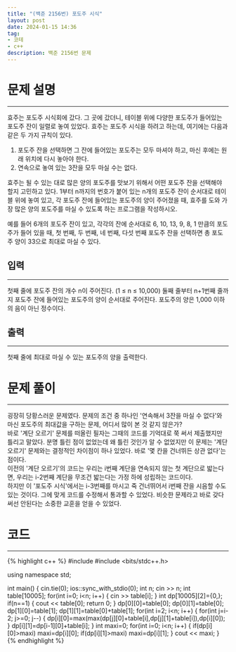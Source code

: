 ```yaml
---
title: "(백준 2156번) 포도주 시식"
layout: post
date: 2024-01-15 14:36
tag:
- 코테
- c++
description: 백준 2156번 문제
---
```


# 문제 설명
---
효주는 포도주 시식회에 갔다. 그 곳에 갔더니, 테이블 위에 다양한 포도주가 들어있는 포도주 잔이 일렬로 놓여 있었다. 효주는 포도주 시식을 하려고 하는데, 여기에는 다음과 같은 두 가지 규칙이 있다.

1. 포도주 잔을 선택하면 그 잔에 들어있는 포도주는 모두 마셔야 하고, 마신 후에는 원래 위치에 다시 놓아야 한다.
2. 연속으로 놓여 있는 3잔을 모두 마실 수는 없다.  

효주는 될 수 있는 대로 많은 양의 포도주를 맛보기 위해서 어떤 포도주 잔을 선택해야 할지 고민하고 있다. 1부터 n까지의 번호가 붙어 있는 n개의 포도주 잔이 순서대로 테이블 위에 놓여 있고, 각 포도주 잔에 들어있는 포도주의 양이 주어졌을 때, 효주를 도와 가장 많은 양의 포도주를 마실 수 있도록 하는 프로그램을 작성하시오. 

예를 들어 6개의 포도주 잔이 있고, 각각의 잔에 순서대로 6, 10, 13, 9, 8, 1 만큼의 포도주가 들어 있을 때, 첫 번째, 두 번째, 네 번째, 다섯 번째 포도주 잔을 선택하면 총 포도주 양이 33으로 최대로 마실 수 있다.

## 입력  
---
첫째 줄에 포도주 잔의 개수 n이 주어진다. (1 ≤ n ≤ 10,000) 둘째 줄부터 n+1번째 줄까지 포도주 잔에 들어있는 포도주의 양이 순서대로 주어진다. 포도주의 양은 1,000 이하의 음이 아닌 정수이다.  

## 출력  
---
첫째 줄에 최대로 마실 수 있는 포도주의 양을 출력한다.  

# 문제 풀이  
---
굉장히 당황스러운 문제였다. 문제의 조건 중 하나인 '연속해서 3잔을 마실 수 없다'와 마신 포도주의 최대값을 구하는 문제, 어디서 많이 본 것 같지 않은가?  
바로 '계단 오르기' 문제를 떠올린 필자는 그때의 코드를 기억대로 쭉 써서 제출했지만 틀리고 말았다. 분명 틀린 점이 없었는데 왜 틀린 것인가 알 수 없었지만 이 문제는 '계단 오르기' 문제와는 결정적인 차이점이 하나 있었다. 바로 '몇 칸을 건너뛰든 상관 없다'는 점이다.  
이전의 '계단 오르기'의 코드는 우리는 i번째 계단을 연속되지 않는 첫 계단으로 밟는다면, 우리는 i-2번째 계단을 무조건 밟는다는 가정 하에 성립하는 코드이다.  
하지만 이 '포도주 시식'에서는 i-3번째를 마시고 죽 건너뛰어서 i번째 잔을 시음할 수도 있는 것이다. 그에 맞게 코드를 수정해서 통과할 수 있었다. 비슷한 문제라고 바로 갖다써선 안된다는 소중한 교훈을 얻을 수 있었다.  

# 코드  
---
{% highlight c++ %}
#include <iostream>
#include <bits/stdc++.h>

using namespace std;

int main() {
    cin.tie(0);
    ios::sync_with_stdio(0);
    int n; cin >> n;
    int  table[10005];
    for(int i=0; i<n; i++) {
        cin >> table[i];
    }
    int dp[10005][2]={0,};
    if(n==1) {
        cout << table[0]; return 0;
    }
    dp[0][0]=table[0]; dp[0][1]=table[0];
    dp[1][0]=table[1]; dp[1][1]=table[0]+table[1];
    for(int i=2; i<n; i++) {
        for(int j=i-2; j>=0; j--) {
            dp[i][0]=max(max(dp[j][0]+table[i],dp[j][1]+table[i]),dp[i][0]);
        }
        dp[i][1]=dp[i-1][0]+table[i];
    }
    int maxi=0;
    for(int i=0; i<n; i++) {
        if(dp[i][0]>maxi) maxi=dp[i][0];
        if(dp[i][1]>maxi) maxi=dp[i][1];
    }
    cout << maxi;
}
{% endhighlight %}
